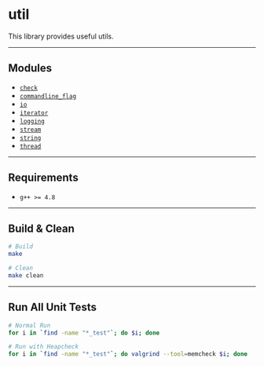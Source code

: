 # util
This library provides useful utils.

---
## Modules
* [`check`](check.h)
* [`commandline_flag`](commandline_flag.h)
* [`io`](io.h)
* [`iterator`](iterator)
* [`logging`](logging.h)
* [`stream`](stream)
* [`string`](string.h)
* [`thread`](thread)

---
## Requirements
* `g++ >= 4.8`

---
## Build & Clean
```bash
# Build
make

# Clean
make clean
```

---
## Run All Unit Tests
```bash
# Normal Run
for i in `find -name "*_test"`; do $i; done

# Run with Heapcheck
for i in `find -name "*_test"`; do valgrind --tool=memcheck $i; done
```
